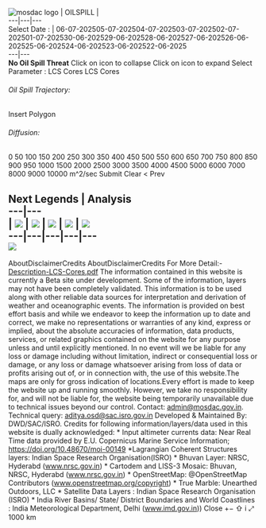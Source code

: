 ![mosdac logo](https://mosdac.gov.in/oilspill/assets/img/transparent_mosdac_rapid.png) |  OILSPILL |   
---|---|---  
Select Date : |  06-07-202505-07-202504-07-202503-07-202502-07-202501-07-202530-06-202529-06-202528-06-202527-06-202526-06-202525-06-202524-06-202523-06-202522-06-2025  
---|---  
**No Oil Spill Threat**
Click on icon to collapse 
Click on icon to expand 
Select Parameter :
LCS Cores
LCS Cores
###### Oil Spill Trajectory:
Insert Polygon
###### Diffusion:
0 50 100 150 200 250 300 350 400 450 500 550 600 650 700 750 800 850 900 950 1000 1500 2000 2500 3000 3500 4000 4500 5000 6000 7000 8000 9000 10000
m^2/sec
Submit Clear
<
Prev 
>
Next
Legends | Analysis  
---|---  
|  ![](https://mosdac.gov.in/geoserver_2/oil_spill/wms?TRANSEPARENT=true&SERVICE=WMS&VERSION=1.1.1&REQUEST=GetLegendGraphic&LAYER=GIS_d1_layer0_background_ftle&FORMAT=image/png&STYLES=) |  ![](https://mosdac.gov.in/geoserver_2/oil_spill/wms?TRANSEPARENT=true&SERVICE=WMS&VERSION=1.1.1&REQUEST=GetLegendGraphic&LAYER=GIS_d1_layer3_lcs&FORMAT=image/png&STYLES=) |  ![](https://mosdac.gov.in/geoserver_2/oil_spill/wms?TRANSEPARENT=true&SERVICE=WMS&VERSION=1.1.1&REQUEST=GetLegendGraphic&LAYER=GIS_d1_layer1_dir_scatter&FORMAT=image/png&STYLES=) |  ![](https://mosdac.gov.in/geoserver_2/oil_spill/wms?TRANSEPARENT=true&SERVICE=WMS&VERSION=1.1.1&REQUEST=GetLegendGraphic&LAYER=oil_spill:GEO_OIL_SPILL_01&FORMAT=image/png&STYLES=) |  ![](https://mosdac.gov.in/geoserver_2/oil_spill/wms?TRANSEPARENT=true&SERVICE=WMS&VERSION=1.1.1&REQUEST=GetLegendGraphic&LAYER=GIS_d1_layer2_r0_scatter&FORMAT=image/png&STYLES=)  
---|---|---|---|---  
![](https://mosdac.gov.in/oilspill/assets/img/point_icon.png)  
---  
AboutDisclaimerCredits AboutDisclaimerCredits
For More Detail:-[Description-LCS-Cores.pdf](https://mosdac.gov.in/oilspill/assets/documents/Description-LCS-Cores.pdf)
The information contained in this website is currently a Beta site under development. Some of the information, layers may not have been completely validated. This information is to be used along with other reliable data sources for interpretation and derivation of weather and oceanographic events. The information is provided on best effort basis and while we endeavor to keep the information up to date and correct, we make no representations or warranties of any kind, express or implied, about the absolute accuracies of information, data products, services, or related graphics contained on the website for any purpose unless and until explicitly mentioned. In no event will we be liable for any loss or damage including without limitation, indirect or consequential loss or damage, or any loss or damage whatsoever arising from loss of data or profits arising out of, or in connection with, the use of this website.The maps are only for gross indication of locations.Every effort is made to keep the website up and running smoothly. However, we take no responsibility for, and will not be liable for, the website being temporarily unavailable due to technical issues beyond our control. Contact: admin@mosdac.gov.in. Technical query: aditya.osd@sac.isro.gov.in 
Developed & Maintained By: DWD/SAC/ISRO.
Credits for following information/layers/data used in this website is dually acknowledged: * Input altimeter currents data: Near Real Time data provided by E.U. Copernicus Marine Service Information; https://doi.org/10.48670/moi-00149 *Lagrangian Coherent Structures layers: Indian Space Research Organisation(ISRO) * Bhuvan Layer: NRSC, Hyderabd (www.nrsc.gov.in) * Cartodem and LISS-3 Mosaic: Bhuvan, NRSC, Hyderabd (www.nrsc.gov.in) * OpenStreetMap: @OpenStreetMap Contributors (www.openstreetmap.org/copyright) * True Marble: Unearthed Outdoors, LLC * Satellite Data Layers : Indian Space Research Organisation (ISRO) * India River Basins/ State/ District Boundaries and World Coastlines : India Meteorological Department, Delhi (www.imd.gov.in)) 
Close
[](https://mosdac.gov.in/oilspill/)
+−
⇧
i
⤢
1000 km
